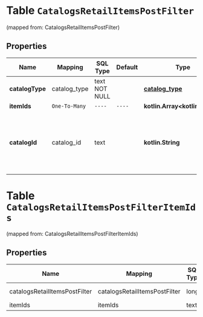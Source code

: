 
# Table `CatalogsRetailItemsPostFilter`
(mapped from: CatalogsRetailItemsPostFilter)

## Properties
Name | Mapping | SQL Type | Default | Type | Description | Notes
---- | ------- | -------- | ------- | ---- | ----------- | -----
**catalogType** | catalog_type | text NOT NULL |  | [**catalog_type**](#CatalogType) |  | 
**itemIds** | `One-To-Many` | `----` | `----`  | **kotlin.Array&lt;kotlin.String&gt;** |  | 
**catalogId** | catalog_id | text |  | **kotlin.String** | Catalog id pertaining to the retail item. If not provided, default to oldest retail catalog |  [optional]



# **Table `CatalogsRetailItemsPostFilterItemIds`**
(mapped from: CatalogsRetailItemsPostFilterItemIds)

## Properties
Name | Mapping | SQL Type | Default | Type | Description | Notes
---- | ------- | -------- | ------- | ---- | ----------- | -----
catalogsRetailItemsPostFilter | catalogsRetailItemsPostFilter | long | | kotlin.Long | Primary Key | *one*
itemIds | itemIds | text | | kotlin.String | Foreign Key | *many*





